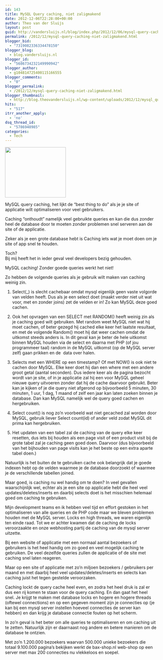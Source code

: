 ```yaml
---
id: 143
title: MySQL Query caching, niet zaligmakend
date: 2012-12-06T22:28:00+00:00
author: Theo van der Sluijs
layout: post
guid: http://vandersluijs.nl/blog/index.php/2012/12/06/mysql-query-caching-niet-zaligmakend/
permalink: /2012/12/mysql-query-caching-niet-zaligmakend.html
blogger_bid:
  - "7319082336334478150"
blogger_blog:
  - blog.vandersluijs.nl
blogger_id:
  - "5686734232149990942"
blogger_author:
  - g104814725400115166555
blogger_comments:
  - "0"
blogger_permalink:
  - /2012/12/mysql-query-caching-niet-zaligmakend.html
blogger_thumbnail:
  - http://blog.theovandersluijs.nl/wp-content/uploads/2012/12/mysql_query_cache.jpg
hits:
  - "517"
itrr_another_apply:
  - 'no'
dsq_thread_id:
  - "5786948985"
categories:
  - Tech
---
```

<div>
  <a href=https://vandersluijs.resultants-e.nl/2012/12/mysql_query_cache.jpg"><img border="0" height="166" src="https://vandersluijs.resultants-e.nl/2012/12/mysql_query_cache.jpg" width="200" /></a>
</div>

MySQL query caching, het lijkt de &#8220;best thing to do&#8221; als je je site of applicatie wilt optimaliseren voor veel gebruikers.

Caching &#8220;onthoudt&#8221; namelijk veel gebruikte queries en kan die dus zonder heel de database door te moeten zonder problemen snel serveren aan de site of de applicatie.

Zeker als je een grote database hebt is Caching iets wat je moet doen om je site of app snel te houden.

Toch?  
<a name="more"></a>Bij mij heeft het in ieder geval veel developers bezig gehouden.

MySQL caching! Zonder goede queries werkt het niet!

Zo hebben de volgende queries als je gebruik wilt maken van caching weinig zin.

1. Select(_) is slecht cachebaar omdat mysql eigenlijk geen vaste volgorde van velden heeft. Dus als je een select doet (maakt verder niet uit wat voor, met en zonder joins) zet de velden er in! Zo kan MySQL deze goed cachen.</p> 

2. Ook het opvragen van een SELECT met RANDOM() heeft weinig zin als je caching goed wilt gebruiken. Met random weet MySQL niet wat hij moet cachen, of beter gezegd hij cached elke keer het laatste resultaat, en met de volgende Random() moet hij dat weer cachen omdat de uitkomst steeds anders is. In dit geval kan je beter de hele uitkomst binnen MySQL houden via de select en daarna met PHP (of jou programmeer taal) random in de MySQL uitkomst (op de MySQL server zelf) gaan prikken en de  data over halen.

3. Selects met een WHERE op een timestamp? Of met NOW() is ook niet te cachen door MySQL. Elke keer doet hij dan een where met een andere groot getal (aantal seconden). Dus iedere keer als de pagina bezocht wordt van je site, of in je applicatie zal hij een voor MySQL geheel nieuwe query uitvoeren zonder dat hij de cache daarvoor gebruikt. Beter kan je kijken of je die query niet afgerond op bijvoorbeeld 5 minuten, 30 minuten, 1 uur, 1 dag, 1 maand of zelf een jaar kan laten zoeken binnen je database. Dan kan MySQL namelijk wel de query goed cachen en hergebruiken.

4. Select count(</em>) is nog zo&#8217;n voorbeeld wat niet gecached zal worden door MySQL, gebruik liever Select count(id) of ander veld zodat MySQL dit prima kan hergebruiken.

5. Het updaten van een tabel zal de caching van de query elke keer resetten, dus iets bij houden als een page visit of een product visit bij de grote tabel zal je caching geen goed doen. Daarvoor (dus bijvoorbeeld van het bijhouden van page visits kan je het beste op een extra aparte tabel doen.)

Natuurlijk is het buiten de te gebruiken cache ook belangrijk dat je goede indexen hebt op de velden waarmee je de database doorzoekt of waarmee je de verschillende tabellen joined.

Maar goed, is caching nu wel handig om te doen? In veel gevallen waarschijnlijk wel, echter als je een site op applicatie hebt die heel veel updates/deletes/inserts en daarbij selects doet is het misschien helemaal goed om caching te gebruiken.

Mijn development teams en ik hebben veel tijd en effort gestoken in het optimaliseren van alle queries en de PHP code maar we bleven problemen houden met de MySQL server. Locks en high threads, we waren eigenlijk ten einde raad. Tot we er achter kwamen dat de caching de locks veroorzaakte en onze webhosting partij de caching van de mysql server uitzette.

Bij een website of applicatie met een normaal aantal bezoekers of gebruikers is het heel handig om zo goed en veel mogelijk caching te gebruiken. De veel dezelfde queries zullen de applicatie of de site met caching snel laten reageren.

Maar op een site of applicatie met zo&#8217;n miljoen bezoekers / gebruikers per maand en met daarbij heel veel updates/deletes/inserts en selects kan caching juist het tegen gestelde veroorzaken.

Caching lockt de query cache heel even, en zodra het heel druk is zal er dus een rij komen te staan voor de query caching. En dan gaat het heel snel. Je krijgt te maken met database locks en hogere en hogere threads (oftewel connections) en op een gegeven moment zijn je connecties op (je kan bij een mysql server instellen hoeveel connecties de server kan hebben) en dan krijg je database connectie fouten op het scherm.

In zo&#8217;n geval is het beter om alle queries te optimaliseren en om caching uit te zetten. Natuurlijk zijn er daarnaast nog andere en betere manieren om de database te ontzien.

Met zo&#8217;n 1.200.000 bezoekers waarvan 500.000 unieke bezoekers die totaal 9.100.000 pagina&#8217;s bekijken werkt de bax-shop.nl web-shop op een server met max 200 connecties nu vlekkeloos en soepel.